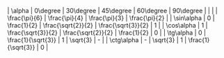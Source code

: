 | <span class="katex">\alpha</span> | <span class="katex">0\degree</span> | <span class="katex">30\degree</span> | <span class="katex">45\degree</span> | <span class="katex">60\degree</span> | <span class="katex">90\degree</span> |
| | | <span class="katex">\frac{\pi}{6}</span> | <span class="katex">\frac{\pi}{4}</span> | <span class="katex">\frac{\pi}{3}</span> | <span class="katex">\frac{\pi}{2}</span> |
| <span class="katex">\sin\alpha</span> | <span class="katex">0</span> | <span class="katex">\frac{1}{2}</span> | <span class="katex">\frac{\sqrt{2}}{2}</span> | <span class="katex">\frac{\sqrt{3}}{2}</span> | <span class="katex">1</span> |
| <span class="katex">\cos\alpha</span> | <span class="katex">1</span> | <span class="katex">\frac{\sqrt{3}}{2}</span> | <span class="katex">\frac{\sqrt{2}}{2}</span> | <span class="katex">\frac{1}{2}</span> | <span class="katex">0</span> |
| <span class="katex">\tg\alpha</span> | <span class="katex">0</span> | <span class="katex">\frac{1}{\sqrt{3}}</span> | <span class="katex">1</span> | <span class="katex">\sqrt{3}</span> | <span class="katex">-</span> |
| <span class="katex">\ctg\alpha</span> | <span class="katex">-</span> | <span class="katex">\sqrt{3}</span> | <span class="katex">1</span> | <span class="katex">\frac{1}{\sqrt{3}}</span> | <span class="katex">0</span> |
